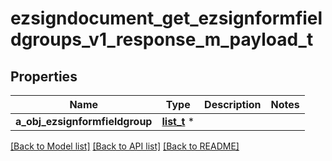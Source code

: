 # ezsigndocument_get_ezsignformfieldgroups_v1_response_m_payload_t

## Properties
Name | Type | Description | Notes
------------ | ------------- | ------------- | -------------
**a_obj_ezsignformfieldgroup** | [**list_t**](ezsignformfieldgroup_response_compound.md) \* |  | 

[[Back to Model list]](../README.md#documentation-for-models) [[Back to API list]](../README.md#documentation-for-api-endpoints) [[Back to README]](../README.md)


